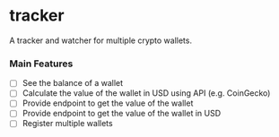# tracker
A tracker and watcher for multiple crypto wallets.

### Main Features
- [ ] See the balance of a wallet
- [ ] Calculate the value of the wallet in USD using API (e.g. CoinGecko)
- [ ] Provide endpoint to get the value of the wallet
- [ ] Provide endpoint to get the value of the wallet in USD
- [ ] Register multiple wallets
